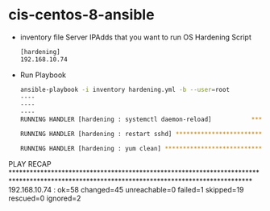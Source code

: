 # cis-centos-8-ansible

  * inventory file Server IPAdds that you want to run OS Hardening Script 
    ```bash
    [hardening]
    192.168.10.74
    ```
    
    
    
  * Run Playbook
    ```bash
    ansible-playbook -i inventory hardening.yml -b --user=root
    ----
    ----
    ----
    RUNNING HANDLER [hardening : systemctl daemon-reload]           *************************************************************************************************

    RUNNING HANDLER [hardening : restart sshd] ************************************************************************************************************

    RUNNING HANDLER [hardening : yum clean] ***************************************************************************************************************
PLAY RECAP     ********************************************************************************************************************************************
192.168.10.74              : ok=58   changed=45   unreachable=0    failed=1    skipped=19   rescued=0    ignored=2
 ```
